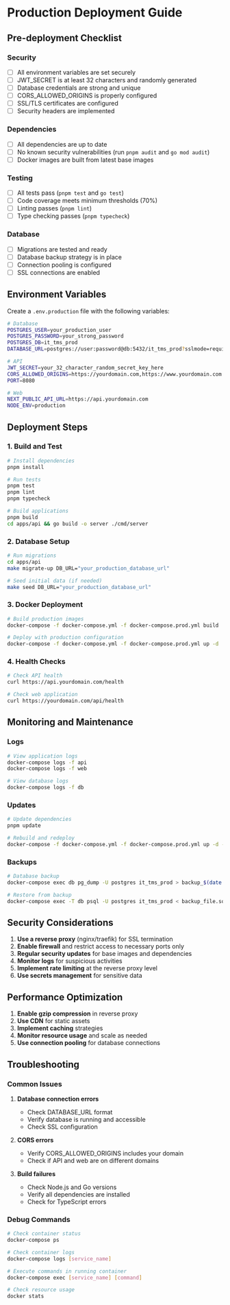 # Production Deployment Guide

## Pre-deployment Checklist

### Security
- [ ] All environment variables are set securely
- [ ] JWT_SECRET is at least 32 characters and randomly generated
- [ ] Database credentials are strong and unique
- [ ] CORS_ALLOWED_ORIGINS is properly configured
- [ ] SSL/TLS certificates are configured
- [ ] Security headers are implemented

### Dependencies
- [ ] All dependencies are up to date
- [ ] No known security vulnerabilities (run `pnpm audit` and `go mod audit`)
- [ ] Docker images are built from latest base images

### Testing
- [ ] All tests pass (`pnpm test` and `go test`)
- [ ] Code coverage meets minimum thresholds (70%)
- [ ] Linting passes (`pnpm lint`)
- [ ] Type checking passes (`pnpm typecheck`)

### Database
- [ ] Migrations are tested and ready
- [ ] Database backup strategy is in place
- [ ] Connection pooling is configured
- [ ] SSL connections are enabled

## Environment Variables

Create a `.env.production` file with the following variables:

```bash
# Database
POSTGRES_USER=your_production_user
POSTGRES_PASSWORD=your_strong_password
POSTGRES_DB=it_tms_prod
DATABASE_URL=postgres://user:password@db:5432/it_tms_prod?sslmode=require

# API
JWT_SECRET=your_32_character_random_secret_key_here
CORS_ALLOWED_ORIGINS=https://yourdomain.com,https://www.yourdomain.com
PORT=8080

# Web
NEXT_PUBLIC_API_URL=https://api.yourdomain.com
NODE_ENV=production
```

## Deployment Steps

### 1. Build and Test
```bash
# Install dependencies
pnpm install

# Run tests
pnpm test
pnpm lint
pnpm typecheck

# Build applications
pnpm build
cd apps/api && go build -o server ./cmd/server
```

### 2. Database Setup
```bash
# Run migrations
cd apps/api
make migrate-up DB_URL="your_production_database_url"

# Seed initial data (if needed)
make seed DB_URL="your_production_database_url"
```

### 3. Docker Deployment
```bash
# Build production images
docker-compose -f docker-compose.yml -f docker-compose.prod.yml build

# Deploy with production configuration
docker-compose -f docker-compose.yml -f docker-compose.prod.yml up -d
```

### 4. Health Checks
```bash
# Check API health
curl https://api.yourdomain.com/health

# Check web application
curl https://yourdomain.com/api/health
```

## Monitoring and Maintenance

### Logs
```bash
# View application logs
docker-compose logs -f api
docker-compose logs -f web

# View database logs
docker-compose logs -f db
```

### Updates
```bash
# Update dependencies
pnpm update

# Rebuild and redeploy
docker-compose -f docker-compose.yml -f docker-compose.prod.yml up -d --build
```

### Backups
```bash
# Database backup
docker-compose exec db pg_dump -U postgres it_tms_prod > backup_$(date +%Y%m%d_%H%M%S).sql

# Restore from backup
docker-compose exec -T db psql -U postgres it_tms_prod < backup_file.sql
```

## Security Considerations

1. **Use a reverse proxy** (nginx/traefik) for SSL termination
2. **Enable firewall** and restrict access to necessary ports only
3. **Regular security updates** for base images and dependencies
4. **Monitor logs** for suspicious activities
5. **Implement rate limiting** at the reverse proxy level
6. **Use secrets management** for sensitive data

## Performance Optimization

1. **Enable gzip compression** in reverse proxy
2. **Use CDN** for static assets
3. **Implement caching** strategies
4. **Monitor resource usage** and scale as needed
5. **Use connection pooling** for database connections

## Troubleshooting

### Common Issues

1. **Database connection errors**
   - Check DATABASE_URL format
   - Verify database is running and accessible
   - Check SSL configuration

2. **CORS errors**
   - Verify CORS_ALLOWED_ORIGINS includes your domain
   - Check if API and web are on different domains

3. **Build failures**
   - Check Node.js and Go versions
   - Verify all dependencies are installed
   - Check for TypeScript errors

### Debug Commands
```bash
# Check container status
docker-compose ps

# Check container logs
docker-compose logs [service_name]

# Execute commands in running container
docker-compose exec [service_name] [command]

# Check resource usage
docker stats
```
